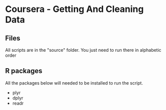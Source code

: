 # Coursera - Getting And Cleaning Data

## Files

All scripts are in the "source" folder. You just need to run there in alphabetic order

## R packages

All the packages below will needed to be installed to run the script.

* plyr
* dplyr
* readr